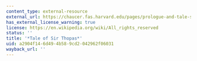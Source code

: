 ```yaml
---
content_type: external-resource
external_url: https://chaucer.fas.harvard.edu/pages/prologue-and-tale-sir-thopas-and-hosts-interruption
has_external_license_warning: true
license: https://en.wikipedia.org/wiki/All_rights_reserved
status: ''
title: '*Tale of Sir Thopas*'
uid: a2904f14-6d49-4b58-9cd2-042962f06031
wayback_url: ''
---
```

